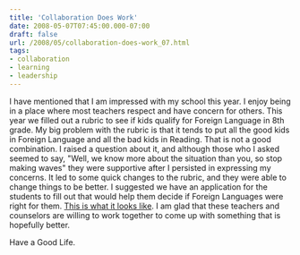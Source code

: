 ```yaml
---
title: 'Collaboration Does Work'
date: 2008-05-07T07:45:00.000-07:00
draft: false
url: /2008/05/collaboration-does-work_07.html
tags: 
- collaboration
- learning
- leadership
---
```


I have mentioned that I am impressed with my school this year. I enjoy being in a place where most teachers respect and have concern for others. This year we filled out a rubric to see if kids qualify for Foreign Language in 8th grade. My big problem with the rubric is that it tends to put all the good kids in Foreign Language and all the bad kids in Reading. That is not a good combination. I raised a question about it, and although those who I asked seemed to say, "Well, we know more about the situation than you, so stop making waves" they were supportive after I persisted in expressing my concerns. It led to some quick changes to the rubric, and they were able to change things to be better. I suggested we have an application for the students to fill out that would help them decide if Foreign Languages were right for them. [This is what it looks like](http://docs.google.com/Doc?id=dddbxcz9_60d26qtzc4). I am glad that these teachers and counselors are willing to work together to come up with something that is hopefully better.  
  
Have a Good Life.